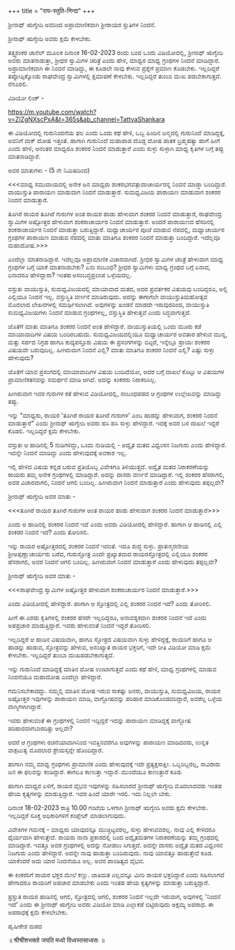 +++
title = "राय-स्तुति-निन्दा"
+++

ಶ್ರೀನಾಥ್ ಋಗ್ವೇದಿ ಅವರಿಂದ ಅಪ್ರಾಮಾಣಿಕವಾಗಿ ಶ್ರೀರಾಯರ ಸ್ತುತಿಗಳ ನಿಂದನೆ.

ಶ್ರೀನಾಥ್ ಋಗ್ವೇದಿ ಅವರು ಕ್ಷಮೆ ಕೇಳಬೇಕು.

ತತ್ತ್ವಶಂಕರ ಚಾನೆಲ್ ಮೂಲಕ ದಿನಾಂಕ 16-02-2023 ರಂದು ಬಂದ ಒಂದು ವಿಡಿಯೋದಲ್ಲಿ, ಶ್ರೀನಾಥ್ ಋಗ್ವೇದಿ ಅವರು ಮಾತನಾಡುತ್ತಾ, ಶ್ರೀಧರ ಸ್ವಾಮಿಗಳ ಚರಿತ್ರೆ ಎಂದು ಹೇಳಿ, ಮಾಧ್ವರ ಮಾಧ್ವ ಗ್ರಂಥಗಳ ನಿಂದನೆ ಮಾಡಿದ್ದಾರೆ. ಅಪ್ರಾಮಾಣಿಕವಾಗಿ ಈ ನಿಂದನೆ ಮಾಡಿದ್ದು, ಈ ಕೂಡಲೇ ನಾವು ಕೇಳುವ ಪ್ರಶ್ನೆಗೆ ಪ್ರಮಾಣ ಕೊಡಬೇಕು. ಇಲ್ಲದಿದ್ದರೆ ತಪ್ಪೋಪ್ಪಿಕ್ಕೊಂಡು ರಾಘವೇಂದ್ರ ಸ್ವಾಮಿಗಳಲ್ಲಿ ಕ್ಷಮಾಪಣೆ ಕೇಳಬೇಕು. ಇಲ್ಲದಿದ್ದರೆ ತುಂಬಾ ದುಃಖ ಪಡಬೇಕಾಗುತ್ತದೆ. ನೆನಪಿರಲಿ.

ವಿಡಿಯೋ ಲಿಂಕ್ -

https://m.youtube.com/watch?v=ZlZgNXscPxA&t=365s&ab_channel=TattvaShankara

ಈ ವಿಡಿಯೋದಲ್ಲಿ ಗುರುನಿಂದನೆಯ ಫಲ ಎಂದು ಒಂದು ಕಥೆ ಹೇಳಿ, ಒಬ್ಬ ಹಿಂದಿನ ಜನ್ಮದಲ್ಲಿ ಗುರುನಿಂದೆ ಮಾಡಿದ್ದಕ್ಕೆ, ಅವನಿಗೆ ವಾಕ್ ದೋಷ ಇತ್ತಂತೆ. ಹಾಗಾಗಿ ಗುರುನಿಂದೆ ಮಹಾಪಾಪ ದೊಡ್ಡ ದೋಷ ಪಾತಕ ಬ್ರಹ್ಮಹತ್ಯಾ ಹಾಗೆ ಹೀಗೆ ಎಂದು ಹೇಳಿ, ಆನಂತರ ಮಾಧ್ವರೂ ಶಂಕರರ ನಿಂದನೆ ಮಾಡುತ್ತಾರೆ ಎಂದು ಸುಳ್ಳು ಸುಳ್ಳಾಗಿ ಮಾಧ್ವ ಕೃತಿಗಳ ಬಗ್ಗೆ ತಪ್ಪು ಮಾತನಾಡಿದ್ದಾರೆ.

ಅವರ ಮಾತುಗಳು -
(5 ನೇ ನಿಮಿಷದಿಂದ)

<<<ಮಾಧ್ವ ಸಮುದಾಯದಲ್ಲಿ ಅನೇಕ ಜನ ಮಾಧ್ವರು ಶಂಕರಭಗವತ್ಪಾದಾಚಾರ್ಯರನ್ನ ನಿಂದನೆ ಮಾಡ್ತಾ ಬಂದಿದ್ದಾರೆ. ವಾಯುಸ್ತುತಿ ಪಾರಾಯಣ ಮಾಡುವಾಗ ನಿಂದನೆ ಮಾಡುತ್ತಾರೆ.
ಸುಮಧ್ವವಿಜಯ ಪಾರಾಯಣ ಮಾಡುವಾಗ ಶಂಕರರ ನಿಂದನೆ ಮಾಡುತ್ತಾರೆ.

ತೂಗಿರೆ ರಾಯರ ತೂಗಿರೆ ಗುರುಗಳ ಅಂತ ರಾಯರ ಹಾಡು ಹೇಳುವಾಗ ಶಂಕರರ ನಿಂದನೆ ಮಾಡುತ್ತಾರೆ, ರಾಘವೇಂದ್ರ ಸ್ವಾಮಿಗಳ ಅಷ್ಟೋತ್ತರ ಹೇಳುವಾಗ ಶಂಕರಾಚಾರ್ಯರ ನಿಂದನೆ ಮಾಡುತ್ತಾರೆ. ಅಂದರೆ ಪಾರಾಯಣದ ಹೆಸರಿನಲ್ಲಿ ಶಂಕರಾಚಾರ್ಯರ ನಿಂದನೆ ಮಾಡುತ್ತಾ ಬರುತ್ತಿದ್ದಾರೆ. ಮಧ್ವಾಚಾರ್ಯರ ಪೂಜೆ ಮಾಡುವ ನೆಪದಲ್ಲಿ, ಮಧ್ವಾಚಾರ್ಯರ ಗ್ರಂಥಗಳ ಪಾರಾಯಣ ಮಾಡುವ ನೆಪದಲ್ಲಿ ಮಾತು ಮಾತಿಗೂ ಶಂಕರರ ನಿಂದನೆ ಮಾಡುತ್ತಾ ಬಂದಿದ್ದಾರೆ. ಇದೆಲ್ಲವೂ ಮಹಾದೋಷ.>>>

ಎಂದೆಲ್ಲಾ ಮಾತನಾಡಿದ್ದಾರೆ.
ಇದೆಲ್ಲವೂ ಅಪ್ರಾಮಾಣಿಕ ವಿಚಾರವಾಗಿದೆ.
ಶ್ರೀಧರ ಸ್ವಾಮಿಗಳ ಚರಿತ್ರೆ ಹೇಳುವಾಗ ಮಾಧ್ವ ಗ್ರಂಥಗಳ ಬಗ್ಗೆ ಯಾಕೆ ಮಾತನಾಡಬೇಕು? ಏನು ಸಂಬಂಧ? ಶ್ರೀಧರ ಸ್ವಾಮಿಗಳು ಮಾಧ್ವ ಗ್ರಂಥದ ಬಗ್ಗೆ ಏನಾದ, ಏನಾದರೂ ಹೇಳಿದ್ದಾರಾ?
ಇಂತಹ ಅಸಂಬದ್ಧಪ್ರಲಾಪ ಒಳ್ಳೆಯದಲ್ಲ.

ವಸ್ತುತಃ ವಾಯುಸ್ತುತಿ, ಸುಮಧ್ವವಿಜಯದಲ್ಲಿ ಮಾಯಾವಾದ ಮತದ, ಅದರ ಪ್ರವರ್ತಕರ ವಿಷಯವು ಬಂದಿದ್ದರೂ, ಅಲ್ಲಿ ಎಲ್ಲಿಯೂ ನಿಂದನೆ ಇಲ್ಲ. ವಸ್ತುಸ್ಥಿತಿ ವರ್ಣನೆ ಮಾಡಿರುವುದು. ಅದನ್ನು ಈಗಾಗಲೇ ವಾಯುಸ್ತುತಿಮಹೋತ್ಸವ ಮೊದಲಾದ ಲೇಖನಗಳಲ್ಲಿ ಸಮರ್ಥಿಸಲಾಗಿದೆ. ಅವುಗಳನ್ನು ಖಂಡನೆ ಮಾಡದೇ ಇರುವುದರಿಂದ, ವಾಯುಸ್ತುತಿ ಸುಮಧ್ವವಿಜಯಗಳು ನಿಂದನೆ ಮಾಡುವ ಗ್ರಂಥಗಳಲ್ಲ, ವಸ್ತುಸ್ಥಿತಿ ಹೇಳುತ್ತವೆ ಎಂದು ಸಿದ್ಧವಾಗುತ್ತದೆ.

ಜೊತೆಗೆ ಮಾತು ಮಾತಿಗೂ ಶಂಕರರ ನಿಂದನೆ ಅಂತ ಹೇಳಿದ್ದಾರೆ. ವಾಯುಸ್ತುತಿಯಲ್ಲಿ ಒಂದು ಮೂರು ಕಡೆ ಮಾಯಾವಾದಿಗಳ ವಿಷಯ ಬಂದಿರಬಹುದು. ಸುಮಧ್ವವಿಜಯದಲ್ಲಿಯೂ ಮಧ್ವಾಚಾರ್ಯರ ಅವತಾರ ಹೇಳುವ ಮುನ್ನ, ಮತ್ತು ಸರ್ಪದ ನಿಗ್ರಹ ಹಾಗೂ ಕುದ್ಯಪಸ್ತೂರು ವಿಷಯ ಈ ಪ್ರಸಂಗಗಳನ್ನು ಬಿಟ್ಟರೆ, ಇನ್ನೆಲ್ಲೂ ಪ್ರಾಯಃ ಶಂಕರರ ವಿಷಯವೇ ಬರುವುದಿಲ್ಲ. ಹೀಗಿರುವಾಗ ನಿಂದನೆ ಎಲ್ಲಿ? ಮಾತು ಮಾತಿಗೂ ಶಂಕರರ ನಿಂದನೆ ಎಲ್ಲಿ? ಎಷ್ಟು ಸುಳ್ಳು ಹೇಳುವುದು?

ಜೊತೆಗೆ ಯಾವ ಪ್ರಸಂಗದಲ್ಲಿ ಮಾಯಾವಾದಿಗಳ ವಿಷಯ ಬಂದಿದೆಯೋ, ಅದರ ಬಗ್ಗೆ ದಾಖಲೆ ಕೊಟ್ಟು ಆ ವಿಷಯಗಳ ಪ್ರಾಮಾಣಿಕತನವನ್ನು ಸಮರ್ಥನೆ ಮಾಡಿ ಆಗಿದೆ. ಅದನ್ನು ಕಿಂಕರರು ನಿರಾಕರಿಸಿಲ್ಲ.

ಹೀಗಿರುವಾಗ ಇವರ ಗುರುಗಳ ಕತೆ ಹೇಳುವ ವಿಡಿಯೋದಲ್ಲಿ, ಸಂಬಂಧಪಡದ ಆ ಗ್ರಂಥಗಳ ಉಲ್ಲೇಖವನ್ನು ಮಾಡಿದ್ದು ತಪ್ಪು.

ಇನ್ನು "ಮಾಧ್ವರು, ರಾಯರ 'ತೂಗಿರೆ ರಾಯರ ತೂಗಿರೆ ಗುರುಗಳ' ಎಂಬ ಹಾಡನ್ನು ಹೇಳುವಾಗ, ಶಂಕರರ ನಿಂದನೆ ಮಾಡುತ್ತಾರೆ" ಎಂದು ಶ್ರೀನಾಥ್ ಋಗ್ವೇದಿ ಅವರು ಹಸಿ ಹಸಿ ಸುಳ್ಳು ಹೇಳಿದ್ದಾರೆ.
ಇದಕ್ಕೆ ಅವರ ಬಳಿ ದಾಖಲೆ ಇದ್ದರೆ ಕೊಡಲಿ. ಇಲ್ಲದಿದ್ದರೆ ಕ್ಷಮೆ ಕೇಳಬೇಕು.

ವಸ್ತುತಃ ಆ ಹಾಡಿನಲ್ಲಿ 5 ನುಡಿಗಳಿದ್ದು, ಒಂದು ನುಡಿಯಲ್ಲಿ -
ಅದ್ವೈತ ಮತದ ವಿಧ್ವಂಸನ ನಿಜಗುರು ಎಂದು ಹೇಳಿದ್ದಾರೆ.
ಇದನ್ನೇ ನಿಂದನೆ ಮಾಡಿದ್ದು ಎಂದು ಹೇಳುವುದಕ್ಕೆ ಅವಕಾಶ ಇಲ್ಲ.

ಇಲ್ಲಿ ಹೇಳಿದ ವಿಷಯ ಕನ್ನಡ ಬರುವ ಪ್ರತಿಯೊಬ್ಬ ವಿವೇಕಿಗೂ ತಿಳಿಯುತ್ತದೆ. ಅದ್ವೈತ ಮತದ ನಿರಾಕರಣೆಯನ್ನು ರಾಯರು ತಮ್ಮ ಅನೇಕ ಗ್ರಂಥಗಳಲ್ಲಿ ಮಾಡಿದ್ದಾರೆ. ಅದನ್ನು ದಾಸರು ವರ್ಣನೆ ಮಾಡಿದ್ದಾರೆ.
ಇಲ್ಲಿ ಶಂಕರರ ಹೆಸರಾಗಲಿ, ಅವರ ವಿಚಾರವಾಗಲಿ, ನಿಂದನೆ ಆಗಲಿ ಬಂದಿಲ್ಲ. ಹೀಗಿರುವಾಗ ನಿಂದನೆ ಮಾಡುತ್ತಾರೆ ಎಂದು ಹೇಳುವುದು ತಪ್ಪಲ್ಲವೇ?

ಶ್ರೀನಾಥ್ ಋಗ್ವೇದಿ ಅವರ ಮಾತು -

<<<ತೂಗಿರೆ ರಾಯರ ತೂಗಿರೆ ಗುರುಗಳ ಅಂತ ರಾಯರ ಹಾಡು ಹೇಳುವಾಗ ಶಂಕರರ ನಿಂದನೆ ಮಾಡುತ್ತಾರೆ>>>

ಎಂದು ಆ ಹಾಡಿನಲ್ಲಿ ಶಂಕರರ ನಿಂದನೆ ಇದೆ ಎಂದು ಅವರು ವಿಡಿಯೋದಲ್ಲಿ ಹೇಳಿದ್ದಾರೆ. ಹಾಗಾಗಿ ಆ ಹಾಡಿನಲ್ಲಿ ಎಲ್ಲಿ ಶಂಕರರ ನಿಂದನೆ ಇದೆ? ಎಂದು ತೋರಿಸಲಿ.

ಇನ್ನು ರಾಯರ ಅಷ್ಟೋತ್ತರದಲ್ಲಿ ಶಂಕರರ ನಿಂದನೆ ಇದಂತೆ. ಇದೂ ಶುದ್ಧ ಸುಳ್ಳು. ಪ್ರಾತಃಸ್ಮರಣೀಯ ಶ್ರೀಅಪ್ಪಣ್ಣಾಚಾರ್ಯರು ಬರೆದ, ಗುರುಸ್ತೋತ್ರ ಎಂದೇ ಪ್ರಖ್ಯಾತವಾದ ರಾಯರಸ್ತೋತ್ರದಲ್ಲಿ ಎಲ್ಲಿಯೂ ಶಂಕರರ ಹೆಸರಾಗಲಿ, ಅವರ ನಿಂದನೆ ಆಗಲಿ ಬಂದಿಲ್ಲ. ಹೀಗಿರುವಾಗ ನಿಂದನೆ ಮಾಡುತ್ತಾರೆ ಎಂದು ಹೇಳುವುದು ತಪ್ಪಲ್ಲವೇ?

ಶ್ರೀನಾಥ್ ಋಗ್ವೇದಿ ಅವರ ಮಾತು -

<<<ರಾಘವೇಂದ್ರ ಸ್ವಾಮಿಗಳ ಅಷ್ಟೋತ್ತರ ಹೇಳುವಾಗ ಶಂಕರಾಚಾರ್ಯರ ನಿಂದನೆ ಮಾಡುತ್ತಾರೆ.>>>

ಎಂದು ವಿಡಿಯೋದಲ್ಲಿ ಹೇಳಿದ್ದಾರೆ. ಹಾಗಾಗಿ ಆ ಸ್ತೋತ್ರದಲ್ಲಿ ಎಲ್ಲಿ ಶಂಕರರ ನಿಂದನೆ ಇದೆ? ಎಂದು ತೋರಿಸಲಿ.

ಹೀಗೆ ಈ ಎರಡು ಕೃತಿಗಳಲ್ಲಿ ಶಂಕರರ ಹೆಸರೇ ಇಲ್ಲದಿದ್ದರೂ, ಅನಾವಶ್ಯಕವಾಗಿ ಶಂಕರರ ನಿಂದನೆ ಇದೆ ಎಂದು ಅಪಪ್ರಚಾರ ಮಾಡುತ್ತಿದ್ದಾರೆ.
ಇವರು ಹೇಳುವಂತೆ ನಿಂದನೆ ಇದ್ದರೆ ತೋರಿಸಲಿ.

ಇಲ್ಲದಿದ್ದರೆ ಆ ಹಾಡಿನ ವಿಷಯವಾಗಿ, ಹಾಗೂ ಸ್ತೋತ್ರದ ವಿಷಯವಾಗಿ ಸುಳ್ಳು ಹೇಳಿದ್ದಕ್ಕೆ, ರಾಯರಿಗೆ ಹಾಗೂ ಆ ಹಾಡನ್ನು ಹಾಡುವ, ಸ್ತೋತ್ರವನ್ನು ಹೇಳುವ, ಅಸಂಖ್ಯಾತ ರಾಯರ ಭಕ್ತರಿಗೆ, ಇದೇ ರೀತಿ ವಿಡಿಯೋ ಮಾಡಿ ಕ್ಷಮೆ ಕೇಳಬೇಕು. ಇಲ್ಲದಿದ್ದರೆ ತುಂಬಾ ದುಃಖಪಡಬೇಕಾಗುತ್ತದೆ.

ಇನ್ನು ಗುರುನಿಂದೆ ಮಾಡಿದ್ದಕ್ಕೆ ಮಾತಿನ ದೋಷ ಉಂಟಾಗುತ್ತದೆ ಎಂದು ಕಥೆ ಹೇಳಿ, ಮಾಧ್ವ ಗ್ರಂಥಗಳಲ್ಲಿ ಮಾಡುವ ನಿಂದನೆಯೂ ಮಹಾದೋಷ ಎಂದೆಲ್ಲಾ ಹೇಳಿದ್ದಾರೆ.

ಗಮನಿಸಬೇಕಾದದ್ದು.
ನಮ್ಮಲ್ಲಿ ಮಾತಿನ ದೋಷ ಇರುವ ಸಾಕಷ್ಟು ಜನರು, ವಾಯುಸ್ತುತಿ, ಸುಮಧ್ವವಿಜಯ, ರಾಯರ ಅಷ್ಟೋತ್ತರ ಇವುಗಳನ್ನು ಪಾರಾಯಣ ಮಾಡಿ, ವಾಗ್ದೋಷವನ್ನು ಪರಿಹಾರ ಮಾಡಿಕೊಂಡವರಿದ್ದಾರೆ, ಅವರೆಲ್ಲ ಒಳ್ಳೆಯ ವಾಗ್ಮಿಗಳಾಗಿದ್ದಾರೆ.

ಇವರು ಹೇಳುವಂತೆ ಈ ಗ್ರಂಥಗಳಲ್ಲಿ ನಿಂದನೆ ಇದ್ದಿದ್ದರೆ ಇದನ್ನು ಪಾರಾಯಣ ಮಾಡಿದ್ದಕ್ಕೆ ವಾಗ್ದೋಷ ಪರಿಹಾರವಾಗಬಾರದಿತ್ತು ಅಲ್ಲವೇ?

ಆದರೆ ಆ ಗ್ರಂಥಗಳು ರಚನೆಯಾದಾಗಿನಿಂದ ಇವತ್ತಿನವರೆಗೂ ಅವುಗಳನ್ನು ಪಾರಾಯಣ ಮಾಡಿದವರು, ಉನ್ನತ ವಾಕ್ಪಟುತ್ವ ಮೊದಲಾದ ಶ್ರೇಯಸ್ಸನ್ನೇ ಹೊಂದಿದ್ದಾರೆ.

ಹಾಗಾಗಿ ನಮ್ಮ ಮಾಧ್ವ ಗ್ರಂಥಗಳು ಪ್ರಾಮಾಣಿಕ ಎಂದು ಹೇಳುವುದಕ್ಕೆ ಇದೇ ಪ್ರತ್ಯಕ್ಷಸಾಕ್ಷೀ.
ಒಬ್ಬರಿಬ್ಬರಲ್ಲ, ಸಾವಿರಾರು ಜನ ಈ ಫಲವನ್ನು ಕಂಡಿದ್ದಾರೆ. ಈಗಲೂ ಕಾಣುತ್ತಾ ಇದ್ದಾರೆ. ಮುಂದೆಯೂ ಕಾಣುತ್ತಾರೆ ಕೂಡ.

ಹಾಗಾಗಿ ಮಾಧ್ವರ ಏಳಿಗೆ, ರಾಯರ ವೈಭವ ಇವುಗಳನ್ನು ಸಹಿಸಲಾರದೆ ಶ್ರೀನಾಥ್ ಋಗ್ವೇದಿ ಮೊದಲಾದವರು ಇಂತಹ ಹೇಯ ಕೃತ್ಯಗಳನ್ನು ಮಾಡುತ್ತಿದ್ದಾರೆ. ಇವರ ಹಿಂದೆ ಯಾರೇ ಇರಲಿ. ಇದು ನಿಲ್ಲಲೇ ಬೇಕು.

ದಿನಾಂಕ 18-02-2023 ರಾತ್ರಿ 10.00 ಗಂಟೆಯ ಒಳಗಾಗಿ ಶ್ರೀನಾಥ್ ಋಗ್ವೇದಿ ಅವರು ಕ್ಷಮೆ ಕೇಳಬೇಕು. ಇಲ್ಲದಿದ್ದರೆ ಸೂಕ್ತ ಅಧಿಕಾರಿಗಳಿಗೆ ಕಂಪ್ಲೇಟ್ ಮಾಡಲಾಗುವುದು.

ವಿವೇಕಿಗಳ ಗಮನಕ್ಕೆ -
ಮಾಧ್ವರು ಯಾವುದನ್ನೂ ಮುಚ್ಚಿಟ್ಟವರಲ್ಲ, ಸುಳ್ಳು ಹೇಳುವವರಲ್ಲ. ನಾವು ಎಲ್ಲಿ ಕೇಳಿದರೂ ಧೈರ್ಯವಾಗಿ ಹೇಳುತ್ತೇವೆ. ರಾಯರು ನಾನಾ ಪ್ರಕಾರದಲ್ಲಿ ಬಂದ ಅದ್ವೈತಮತಗಳ ನಿರಾಕರಣೆಯನ್ನು ತಮ್ಮ ಗ್ರಂಥದಲ್ಲಿ ಮಾಡಿದ್ದಾರೆ. ಇವತ್ತೂ ಅವರ ಗ್ರಂಥಗಳಲ್ಲಿ ಅದನ್ನು ನೋಡಲು ಸಿಗುತ್ತದೆ. ಅದನ್ನೇ ದಾಸರು ಅದ್ವೈತ ಮತದ ವಿಧ್ವಂಸನ ನಿಜಗುರು ಎಂದು ಹೇಳಿದ್ದಾರೆ. ಅದನ್ನೇ ನಾವು ಹಾಡುತ್ತಾ ಬಂದಿರುವುದು. ನಾವು ಯಾವತ್ತೂ ಹಾಡುತ್ತೇವೆ ಕೂಡ. ಯಾಕೆಂದರೆ ಅದು ಯಾರ ನಿಂದನೆಯೂ ಅಲ್ಲ. ಅವರ ಪಾಂಡಿತ್ಯದ ವೈಭವ.

ಈ ಕಿಂಕರರಿಗೆ ರಾಯರ ಭಕ್ತರ ಮೇಲೆ ಕಣ್ಣು. ಜಾತಿಮತ ಎಲ್ಲವನ್ನೂ ಮೀರಿ ರಾಯರ ಭಕ್ತರಿದ್ದಾರೆ ಎಂದು ಸಹಿಸಲಾಗದೆ ಹೇಗಾದರೂ ರಾಯರಿಗೆ ಅಪಚಾರ ಮಾಡಬೇಕು ಎಂದು ಇಂತಹ ಹೇಯ ಕೃತ್ಯಗಳನ್ನು ಮಾಡುತ್ತಾ ಬರುತ್ತಿದ್ದಾರೆ.

ಪ್ರಸ್ತುತ ರಾಯರ ಹಾಡಿನಲ್ಲಿ ಆಗಲಿ, ಸ್ತೋತ್ರದಲ್ಲಿ ಆಗಲಿ, ಶಂಕರರ ನಿಂದನೆ ಇಲ್ಲದೇ ಇರುವಾಗ, ಅವುಗಳಲ್ಲಿ 'ನಿಂದನೆ ಇದೆ' ಎಂದು ಈ ಶ್ರೀನಾಥ್ ಋಗ್ವೇದಿ ಅವರು ವಿಡಿಯೋ ಮಾಡಿ ಎಲ್ಲಾಕಡೆ ಬಿಟ್ಟಿರುವುದು ಅಕ್ಷಮ್ಯ ಅಪರಾಧ. ಈ ಅಪರಾಧಕ್ಕೆ ಕ್ಷಮೆ ಕೇಳಲೇಬೇಕು.

ಹೃಷೀಕೇಶ ಮಠದ

॥ श्रीश्रीशभक्तो जयति मध्वो विध्वस्तसाध्वसः ॥